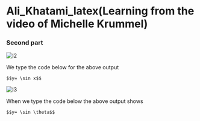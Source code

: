 # Ali_Khatami_latex(Learning from the video of Michelle Krummel)

### Second part 

![l2](https://github.com/C191068/Ali_Khatami_latex/assets/89090776/614043f3-a505-4391-92cc-34dc86b26ffa)

We type the code below for the above output <br>

```
$$y= \sin x$$

```

![l3](https://github.com/C191068/Ali_Khatami_latex/assets/89090776/7dd76079-8abd-473d-9d6e-56e93f9d8c6d)

When we type the code below the above output shows <br>

```
$$y= \sin \theta$$

```

